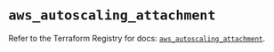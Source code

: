 # `aws_autoscaling_attachment`

Refer to the Terraform Registry for docs: [`aws_autoscaling_attachment`](https://registry.terraform.io/providers/hashicorp/aws/5.38.0/docs/resources/autoscaling_attachment).
